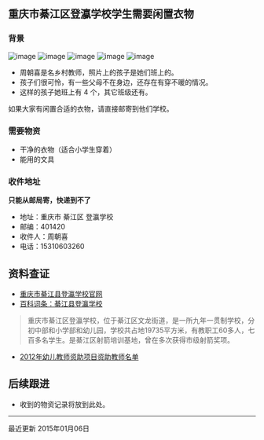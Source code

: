 ## 重庆市綦江区登瀛学校学生需要闲置衣物

### 背景

![image](https://cloud.githubusercontent.com/assets/536587/5624902/6ea9783a-95aa-11e4-8cca-adcd80786f9a.png)
![image](https://cloud.githubusercontent.com/assets/536587/5624903/7946b9ec-95aa-11e4-8f9a-996efa54fa10.png)
![image](https://cloud.githubusercontent.com/assets/536587/5624905/82a9aa30-95aa-11e4-970d-e982fd084205.png)
![image](https://cloud.githubusercontent.com/assets/536587/5624907/884ded3e-95aa-11e4-8134-61fcacb4b27f.png)
![image](https://cloud.githubusercontent.com/assets/536587/5624910/8e86a3e4-95aa-11e4-811c-556f9e424a0f.png)

+ 周朝喜是名乡村教师，照片上的孩子是她们班上的。
+ 孩子们很可怜，有一些父母不在身边，还存在有穿不暖的情况。
+ 这样的孩子她班上有 4 个，其它班级还有。

如果大家有闲置合适的衣物，请直接邮寄到他们学校。

### 需要物资

+ 干净的衣物（适合小学生穿着）
+ 能用的文具

### 收件地址

**只能从邮局寄，快递到不了**

+ 地址：重庆市 綦江区 登瀛学校
+ 邮编：401420
+ 收件人：周朝喜
+ 电话：15310603260

## 资料查证

+ [重庆市綦江县登瀛学校官网](http://qjdyxx.30edu.com/)
+ [百科词条：綦江县登瀛学校](http://baike.baidu.com/view/2947286.htm)
> 重庆市綦江区登瀛学校，位于綦江区文龙街道，是一所九年一贯制学校，分初中部和小学部和幼儿园，学校共占地19735平方米，有教职工60多人，七百多名学生。是綦江区射箭培训基地，曾在多次获得市级射箭奖项。
+ [2012年幼儿教师资助项目资助教师名单](http://www.cedf.org.cn/cedf/2012ryjhjs/201302/20130201/388732320.html)

## 后续跟进

+ 收到的物资记录将放到此处。

----

最近更新 2015年01月06日
